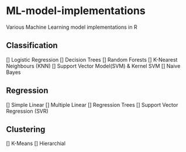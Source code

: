 # ML-model-implementations
Various Machine Learning model implementations in R

## Classification
[] Logistic Regression
[] Decision Trees
[] Random Forests
[] K-Nearest Neighbours (KNN)
[] Support Vector Model(SVM) & Kernel SVM
[] Naive Bayes


## Regression 
[] Simple Linear
[] Multiple Linear
[] Regression Trees 
[] Support Vector Regression (SVR)


## Clustering
[] K-Means
[] Hierarchial
